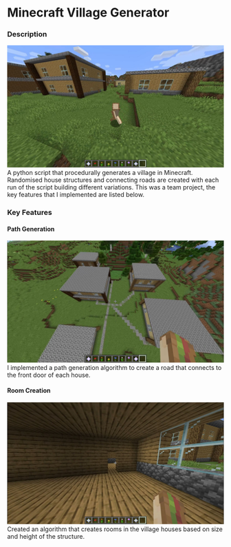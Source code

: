 # Minecraft Village Generator

### Description
![](Photos/home.JPG)
A python script that procedurally generates a village in Minecraft. Randomised house structures and connecting roads are created with each run of the script building different variations. 
This was a team project, the key features  that I implemented are listed below. 

### Key Features

#### Path Generation
![](Photos/roads.JPG)
I implemented a path generation algorithm to create a road that connects to the front door of each house. 

#### Room Creation
![](Photos/hallway.JPG)
Created an algorithm that creates rooms in the village houses based on size and height of the structure. 
